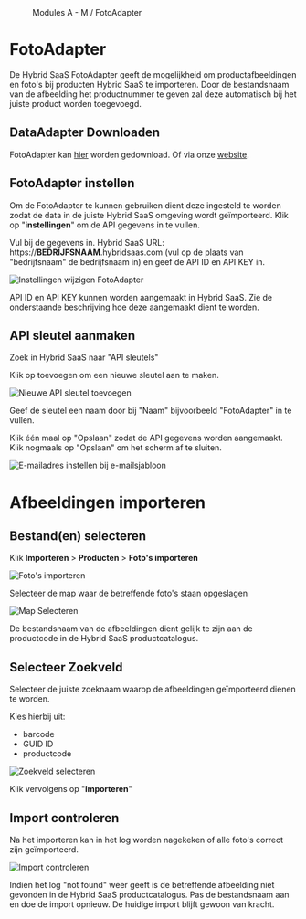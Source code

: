 <properties>
	<page>
		<title>FotoAdapter instellen</title>
	</page>
	<menu>
		<position>Modules A - M / FotoAdapter </position> 
		<title>FotoAdapter instellen</title>
	</menu>
</properties>

# FotoAdapter #

De Hybrid SaaS FotoAdapter geeft de mogelijkheid om productafbeeldingen en foto's bij producten Hybrid SaaS te importeren. Door de bestandsnaam van de afbeelding het productnummer te geven zal deze automatisch bij het juiste product worden toegevoegd.
## DataAdapter Downloaden ##

FotoAdapter kan [hier](https://downloadsite.blob.core.windows.net/hybrid-saas-tools/tools.exe) worden gedownload. Of via onze [website](http://hybridsaas.com/support). 

## FotoAdapter instellen ##

Om de FotoAdapter te kunnen gebruiken dient deze ingesteld te worden zodat de data in de juiste Hybrid SaaS omgeving wordt geïmporteerd. Klik op "**instellingen**" om de API gegevens in te vullen.

Vul bij de gegevens in. Hybrid SaaS URL: https://**BEDRIJFSNAAM**.hybridsaas.com (vul op de plaats van "bedrijfsnaam" de bedrijfsnaam in) en geef de API ID en API KEY in.

![Instellingen wijzigen FotoAdapter ](images/API_instellingen.jpg)

<div class="info">
API ID en API KEY kunnen worden aangemaakt in Hybrid SaaS. Zie de onderstaande beschrijving hoe deze aangemaakt dient te worden.
</div>

## API sleutel aanmaken ##

Zoek in Hybrid SaaS naar "API sleutels" 

Klik op toevoegen om een nieuwe sleutel aan te maken. 

![Nieuwe API sleutel toevoegen](images/toevoegen.jpg)

Geef de sleutel een naam door bij "Naam" bijvoorbeeld "FotoAdapter" in te vullen.

Klik één maal op "Opslaan" zodat de API gegevens worden aangemaakt. Klik nogmaals op "Opslaan" om het scherm af te sluiten.

![E-mailadres instellen bij e-mailsjabloon](images/API-gegevens-aanmaken.jpg)


# Afbeeldingen importeren #

## Bestand(en) selecteren ##

Klik **Importeren** > **Producten** > **Foto's importeren**

![Foto's importeren](images/fotos_importeren.jpg)

Selecteer de map waar de betreffende foto's staan opgeslagen

![Map Selecteren](images/map_selecteren.jpg)

<div class="info">
De bestandsnaam van de afbeeldingen dient gelijk te zijn aan de productcode in de Hybrid SaaS productcatalogus.
</div>

## Selecteer Zoekveld ##

Selecteer de juiste zoeknaam waarop de afbeeldingen geïmporteerd dienen te worden. 

Kies hierbij uit:
- barcode
- GUID ID
- productcode

![Zoekveld selecteren](images/zoekveld_selecteren.jpg)

Klik vervolgens op "**Importeren**"

## Import controleren ##

Na het importeren kan in het log worden nagekeken of alle foto's correct zijn geïmporteerd.

![Import controleren](images/import_controleren.jpg)

<div class="info">
Indien het log "not found" weer geeft is de betreffende afbeelding niet gevonden in de Hybrid SaaS productcatalogus. Pas de bestandsnaam aan en doe de import opnieuw. De huidige import blijft gewoon van kracht.
</div>